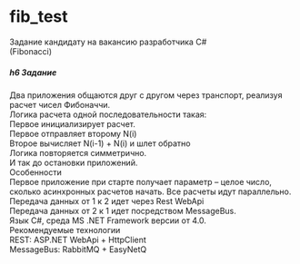 # fib_test
Задание кандидату на вакансию разработчика C#  
(Fibonacci)  
##### h6  Задание  
Два приложения общаются друг с другом через транспорт, реализуя расчет чисел Фибоначчи.  
Логика расчета одной последовательности такая:  
Первое инициализирует расчет.  
Первое отправляет второму N(i)  
Второе вычисляет N(i-1) + N(i) и шлет обратно  
Логика повторяется симметрично.  
И так до остановки приложений.  
Особенности  
Первое приложение при старте получает параметр – целое число, сколько асинхронных расчетов начать. Все расчеты
идут параллельно.  
Передача данных от 1 к 2 идет через Rest WebApi  
Передача данных от 2 к 1 идет посредством MessageBus.  
Язык C#, среда MS .NET Framework версии от 4.0.  
Рекомендуемые технологии  
REST: ASP.NET WebApi + HttpClient  
MessageBus: RabbitMQ + EasyNetQ  
